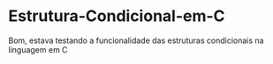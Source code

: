 # Estrutura-Condicional-em-C
Bom, estava testando a funcionalidade das estruturas condicionais na linguagem em C
